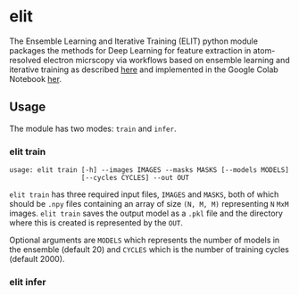 # elit

The Ensemble Learning and Iterative Training (ELIT) python module packages the methods for Deep Learning for feature extraction in atom-resolved 
electron micrscopy via workflows based on ensemble learning and iterative training as described [here](https://arxiv.org/pdf/2101.08449.pdf) 
and implemented in the Google Colab Notebook [her](https://colab.research.google.com/github/aghosh92/ELIT_tutorial/blob/main/ELIT_tutorial.ipynb).

## Usage

The module has two modes: `train` and `infer`.

### elit train

```
usage: elit train [-h] --images IMAGES --masks MASKS [--models MODELS]
                  [--cycles CYCLES] --out OUT
```

`elit train` has three required input files, `IMAGES` and `MASKS`, both of which should be `.npy` files containing an array of size `(N, M, M)` representing `N` `MxM` images. `elit train` saves the output model as a `.pkl` file and the directory where this is created is represented by the `OUT`.

Optional arguments are `MODELS` which represents the number of models in the ensemble (default 20) and `CYCLES` which is the number of training cycles (default 2000).

### elit infer


